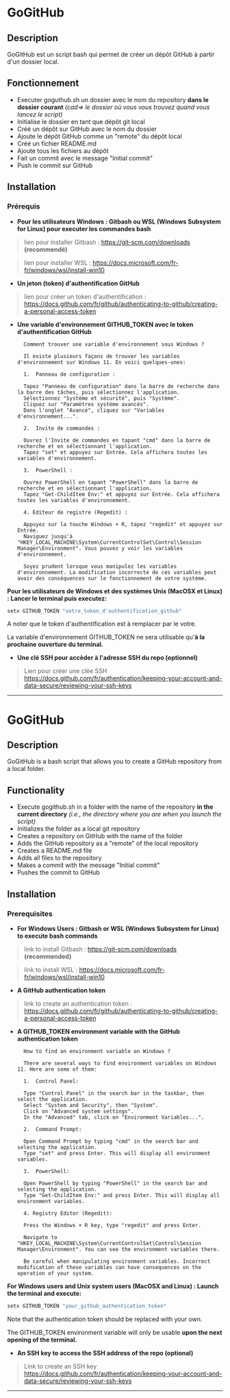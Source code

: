 # GoGitHub

## Description

GoGitHub est un script bash qui permet de créer un dépôt GitHub à partir d'un dossier local.

## Fonctionnement

- Executer goguthub.sh un dossier avec le nom du repository **dans le dossier courant** _(cad=> le dossier où vous vous trouvez quand vous lancez le script)_
- Initialise le dossier en tant que dépôt git local
- Créé un dépôt sur GitHub avec le nom du dossier
- Ajoute le dépôt GitHub comme un "remote" du dépôt local
- Créé un fichier README.md
- Ajoute tous les fichiers au dépôt
- Fait un commit avec le message "Initial commit"
- Push le commit sur GitHub

## Installation

### Prérequis

- **Pour les utilisateurs Windows : Gitbash ou WSL (Windows Subsystem for Linux) pour executer les commandes bash**

> lien pour installer Gitbash : https://git-scm.com/downloads **(recommendé)**

> lien pour installer WSL : https://docs.microsoft.com/fr-fr/windows/wsl/install-win10

- **Un jeton (token) d'authentification GitHub**

> lien pour créer un token d'authentification : https://docs.github.com/fr/github/authenticating-to-github/creating-a-personal-access-token

- **Une variable d'environnement GITHUB_TOKEN avec le token d'authentification GitHub**

        Comment trouver une variable d'environnement sous Windows ?

        Il existe plusieurs façons de trouver les variables d'environnement sur Windows 11. En voici quelques-unes:

        1.  Panneau de configuration :

        Tapez "Panneau de configuration" dans la barre de recherche dans la barre des tâches, puis sélectionnez l'application.
        Sélectionnez "Système et sécurité", puis "Système".
        Cliquez sur "Paramètres système avancés".
        Dans l'onglet "Avancé", cliquez sur "Variables d'environnement...".

        2.  Invite de commandes :

        Ouvrez l'Invite de commandes en tapant "cmd" dans la barre de recherche et en sélectionnant l'application.
        Tapez "set" et appuyez sur Entrée. Cela affichera toutes les variables d'environnement.

        3.  PowerShell :

        Ouvrez PowerShell en tapant "PowerShell" dans la barre de recherche et en sélectionnant l'application.
        Tapez "Get-ChildItem Env:" et appuyez sur Entrée. Cela affichera toutes les variables d'environnement.

        4. Editeur de registre (Regedit) :

        Appuyez sur la touche Windows + R, tapez "regedit" et appuyez sur Entrée.
        Naviguez jusqu'à "HKEY_LOCAL_MACHINE\System\CurrentControlSet\Control\Session Manager\Environment". Vous pouvez y voir les variables d'environnement.

        Soyez prudent lorsque vous manipulez les variables d'environnement. La modification incorrecte de ces variables peut avoir des conséquences sur le fonctionnement de votre système.

**Pour les utilisateurs de Windows et des systèmes Unix (MacOSX et Linux) : Lancer le terminal puis executez:**

```bash
setx GITHUB_TOKEN "votre_token_d'authentification_github"
```

A noter que le token d'authentification est à remplacer par le votre.

La variable d'environnement GITHUB_TOKEN ne sera utilisable qu'**à la prochaine ouverture du terminal.**

- **Une clé SSH pour accèder à l'adresse SSH du repo (optionnel)**

> Lien pour créer une clée SSH https://docs.github.com/fr/authentication/keeping-your-account-and-data-secure/reviewing-your-ssh-keys

---

# GoGitHub

## Description

GoGitHub is a bash script that allows you to create a GitHub repository from a local folder.

## Functionality

- Execute gogithub.sh in a folder with the name of the repository **in the current directory** _(i.e., the directory where you are when you launch the script)_
- Initializes the folder as a local git repository
- Creates a repository on GitHub with the name of the folder
- Adds the GitHub repository as a "remote" of the local repository
- Creates a README.md file
- Adds all files to the repository
- Makes a commit with the message "Initial commit"
- Pushes the commit to GitHub

## Installation

### Prerequisites

- **For Windows Users : Gitbash or WSL (Windows Subsystem for Linux) to execute bash commands**

> link to install Gitbash : https://git-scm.com/downloads **(recommended)**

> link to install WSL : https://docs.microsoft.com/fr-fr/windows/wsl/install-win10

- **A GitHub authentication token**

> link to create an authentication token : https://docs.github.com/fr/github/authenticating-to-github/creating-a-personal-access-token

- **A GITHUB_TOKEN environment variable with the GitHub authentication token**

        How to find an environment variable on Windows ?

        There are several ways to find environment variables on Windows 11. Here are some of them:

        1.  Control Panel:

        Type "Control Panel" in the search bar in the taskbar, then select the application.
        Select "System and Security", then "System".
        Click on "Advanced system settings".
        In the "Advanced" tab, click on "Environment Variables...".

        2.  Command Prompt:

        Open Command Prompt by typing "cmd" in the search bar and selecting the application.
        Type "set" and press Enter. This will display all environment variables.

        3.  PowerShell:

        Open PowerShell by typing "PowerShell" in the search bar and selecting the application.
        Type "Get-ChildItem Env:" and press Enter. This will display all environment variables.

        4. Registry Editor (Regedit):

        Press the Windows + R key, type "regedit" and press Enter.

        Navigate to "HKEY_LOCAL_MACHINE\System\CurrentControlSet\Control\Session Manager\Environment". You can see the environment variables there.

        Be careful when manipulating environment variables. Incorrect modification of these variables can have consequences on the operation of your system.

**For Windows users and Unix system users (MacOSX and Linux) : Launch the terminal and execute:**

```bash
setx GITHUB_TOKEN "your_github_authentication_token"
```

Note that the authentication token should be replaced with your own.

The GITHUB_TOKEN environment variable will only be usable **upon the next opening of the terminal.**

- **An SSH key to access the SSH address of the repo (optional)**

> Link to create an SSH key https://docs.github.com/fr/authentication/keeping-your-account-and-data-secure/reviewing-your-ssh-keys

---
